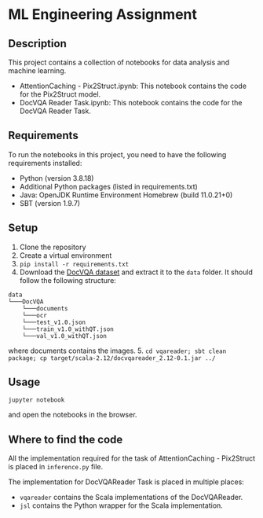 # ML Engineering Assignment

## Description

This project contains a collection of notebooks for data analysis and machine learning.

- AttentionCaching - Pix2Struct.ipynb: This notebook contains the code for the Pix2Struct model.
- DocVQA Reader Task.ipynb: This notebook contains the code for the DocVQA Reader Task.

## Requirements

To run the notebooks in this project, you need to have the following requirements installed:

- Python (version 3.8.18)
- Additional Python packages (listed in requirements.txt)
- Java: OpenJDK Runtime Environment Homebrew (build 11.0.21+0)
- SBT (version 1.9.7)

## Setup

1. Clone the repository
2. Create a virtual environment
3. ```pip install -r requirements.txt```
4. Download the [DocVQA dataset](https://rrc.cvc.uab.es/?ch=17&com=downloads) and extract it to the ```data``` folder. It should follow the following structure:
```
data
└───DocVQA
    └───documents
    └───ocr
    └───test_v1.0.json
    └───train_v1.0_withQT.json
    └───val_v1.0_withQT.json
```
where documents contains the images.
5. ```cd vqareader; sbt clean package; cp target/scala-2.12/docvqareader_2.12-0.1.jar ../```

## Usage

```jupyter notebook```

and open the notebooks in the browser.

## Where to find the code

All the implementation required for the task of AttentionCaching - Pix2Struct is placed in ```inference.py``` file.

The implementation for DocVQAReader Task is placed in multiple places:

- ```vqareader``` contains the Scala implementations of the DocVQAReader.
- ```jsl``` contains the Python wrapper for the Scala implementation.
